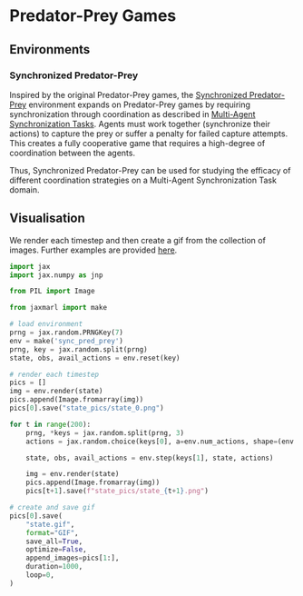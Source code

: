 # Predator-Prey Games

## Environments

### Synchronized Predator-Prey

Inspired by the original Predator-Prey games, the [Synchronized Predator-Prey](https://arxiv.org/abs/2404.18798) environment expands on Predator-Prey games by requiring synchronization through coordination as described in [Multi-Agent Synchronization Tasks](https://arxiv.org/abs/2404.18798). Agents must work together (synchronize their actions) to capture the prey or suffer a penalty for failed capture attempts. This creates a fully cooperative game that requires a high-degree of coordination between the agents.

Thus, Synchronized Predator-Prey can be used for studying the efficacy of different coordination strategies on a Multi-Agent Synchronization Task domain.

## Visualisation

We render each timestep and then create a gif from the collection of images. Further examples are provided [here](https://github.com/FernandezR/JaxMARL/tree/main/jaxmarl/tutorials).

```python
import jax
import jax.numpy as jnp

from PIL import Image

from jaxmarl import make

# load environment
prng = jax.random.PRNGKey(7)
env = make('sync_pred_prey')
prng, key = jax.random.split(prng)
state, obs, avail_actions = env.reset(key)

# render each timestep
pics = []
img = env.render(state)
pics.append(Image.fromarray(img))
pics[0].save("state_pics/state_0.png")

for t in range(200):
    prng, *keys = jax.random.split(prng, 3)
    actions = jax.random.choice(keys[0], a=env.num_actions, shape=(env.num_predators,))

    state, obs, avail_actions = env.step(keys[1], state, actions)

    img = env.render(state)
    pics.append(Image.fromarray(img))
    pics[t+1].save(f"state_pics/state_{t+1}.png")

# create and save gif     
pics[0].save(
    "state.gif",
    format="GIF",
    save_all=True,
    optimize=False,
    append_images=pics[1:],
    duration=1000,
    loop=0,
)
```